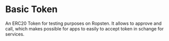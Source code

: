 # Basic Token
An ERC20 Token for testing purposes on Ropsten. It allows to approve and call, which makes possible for apps to easily to accept token in schange for services.
